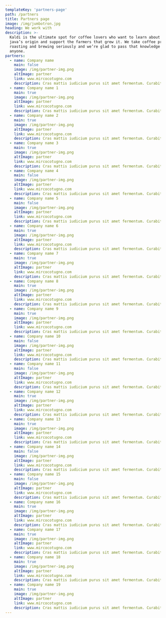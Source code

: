 ```yaml
---
templateKey: 'partners-page'
path: /partners
title: Partners page
image: /img/jumbotron.jpg
heading: We work with
description: >-
  Kaldi is the ultimate spot for coffee lovers who want to learn about their
  java’s origin and support the farmers that grew it. We take coffee production,
  roasting and brewing seriously and we’re glad to pass that knowledge to
  anyone.
partners:
  - name: Company name
    main: false
    image: /img/partner-img.png
    altImage: partner
    link: www.mircocotugno.com
    description: Cras mattis iudicium purus sit amet fermentum. Curabitur est gravida et libero vitae dictum. Etiam habebis sem dicantur magna mollis euismod.
  - name: Company name 1
    main: true
    image: /img/partner-img.png
    altImage: partner
    link: www.mircocotugno.com
    description: Cras mattis iudicium purus sit amet fermentum. Curabitur est gravida et libero vitae dictum. Etiam habebis sem dicantur magna mollis euismod.
  - name: Company name 2
    main: true
    image: /img/partner-img.png
    altImage: partner
    link: www.mircocotugno.com
    description: Cras mattis iudicium purus sit amet fermentum. Curabitur est gravida et libero vitae dictum. Etiam habebis sem dicantur magna mollis euismod.
  - name: Company name 3
    main: true
    image: /img/partner-img.png
    altImage: partner
    link: www.mircocotugno.com
    description: Cras mattis iudicium purus sit amet fermentum. Curabitur est gravida et libero vitae dictum. Etiam habebis sem dicantur magna mollis euismod.
  - name: Company name 4
    main: false
    image: /img/partner-img.png
    altImage: partner
    link: www.mircocotugno.com
    description: Cras mattis iudicium purus sit amet fermentum. Curabitur est gravida et libero vitae dictum. Etiam habebis sem dicantur magna mollis euismod.
  - name: Company name 5
    main: false
    image: /img/partner-img.png
    altImage: partner
    link: www.mircocotugno.com
    description: Cras mattis iudicium purus sit amet fermentum. Curabitur est gravida et libero vitae dictum. Etiam habebis sem dicantur magna mollis euismod.
  - name: Company name 6
    main: true
    image: /img/partner-img.png
    altImage: partner
    link: www.mircocotugno.com
    description: Cras mattis iudicium purus sit amet fermentum. Curabitur est gravida et libero vitae dictum. Etiam habebis sem dicantur magna mollis euismod.
  - name: Company name 7
    main: true
    image: /img/partner-img.png
    altImage: partner
    link: www.mircocotugno.com
    description: Cras mattis iudicium purus sit amet fermentum. Curabitur est gravida et libero vitae dictum. Etiam habebis sem dicantur magna mollis euismod.
  - name: Company name 8
    main: true
    image: /img/partner-img.png
    altImage: partner
    link: www.mircocotugno.com
    description: Cras mattis iudicium purus sit amet fermentum. Curabitur est gravida et libero vitae dictum. Etiam habebis sem dicantur magna mollis euismod.
  - name: Company name 9
    main: true
    image: /img/partner-img.png
    altImage: partner
    link: www.mircocotugno.com
    description: Cras mattis iudicium purus sit amet fermentum. Curabitur est gravida et libero vitae dictum. Etiam habebis sem dicantur magna mollis euismod.
  - name: Company name 10
    main: false
    image: /img/partner-img.png
    altImage: partner
    link: www.mircocotugno.com
    description: Cras mattis iudicium purus sit amet fermentum. Curabitur est gravida et libero vitae dictum. Etiam habebis sem dicantur magna mollis euismod.
  - name: Company name 11
    main: false
    image: /img/partner-img.png
    altImage: partner
    link: www.mircocotugno.com
    description: Cras mattis iudicium purus sit amet fermentum. Curabitur est gravida et libero vitae dictum. Etiam habebis sem dicantur magna mollis euismod.
  - name: Company name 12
    main: true
    image: /img/partner-img.png
    altImage: partner
    link: www.mircocotugno.com
    description: Cras mattis iudicium purus sit amet fermentum. Curabitur est gravida et libero vitae dictum. Etiam habebis sem dicantur magna mollis euismod.
  - name: Company name 13
    main: true
    image: /img/partner-img.png
    altImage: partner
    link: www.mircocotugno.com
    description: Cras mattis iudicium purus sit amet fermentum. Curabitur est gravida et libero vitae dictum. Etiam habebis sem dicantur magna mollis euismod.
  - name: Company name 14
    main: false
    image: /img/partner-img.png
    altImage: partner
    link: www.mircocotugno.com
    description: Cras mattis iudicium purus sit amet fermentum. Curabitur est gravida et libero vitae dictum. Etiam habebis sem dicantur magna mollis euismod.
  - name: Company name 15
    main: false
    image: /img/partner-img.png
    altImage: partner
    link: www.mircocotugno.com
    description: Cras mattis iudicium purus sit amet fermentum. Curabitur est gravida et libero vitae dictum. Etiam habebis sem dicantur magna mollis euismod.
  - name: Company name 16
    main: true
    image: /img/partner-img.png
    altImage: partner
    link: www.mircocotugno.com
    description: Cras mattis iudicium purus sit amet fermentum. Curabitur est gravida et libero vitae dictum. Etiam habebis sem dicantur magna mollis euismod.
  - name: Company name 17
    main: true
    image: /img/partner-img.png
    altImage: partner
    link: www.mircocotugno.com
    description: Cras mattis iudicium purus sit amet fermentum. Curabitur est gravida et libero vitae dictum. Etiam habebis sem dicantur magna mollis euismod.
  - name: Company name 18
    main: true
    image: /img/partner-img.png
    altImage: partner
    link: www.mircocotugno.com
    description: Cras mattis iudicium purus sit amet fermentum. Curabitur est gravida et libero vitae dictum. Etiam habebis sem dicantur magna mollis euismod.
  - name: Company name 19
    main: true
    image: /img/partner-img.png
    altImage: partner
    link: www.mircocotugno.com
    description: Cras mattis iudicium purus sit amet fermentum. Curabitur est gravida et libero vitae dictum. Etiam habebis sem dicantur magna mollis euismod.
---
```

